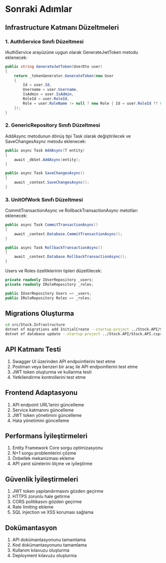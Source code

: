 # Sonraki Adımlar

## Infrastructure Katmanı Düzeltmeleri

### 1. AuthService Sınıfı Düzeltmesi

IAuthService arayüzüne uygun olarak GenerateJwtToken metodu eklenecek:

```csharp
public string GenerateJwtToken(UserDto user)
{
    return _tokenGenerator.GenerateToken(new User
    {
        Id = user.Id,
        Username = user.Username,
        IsAdmin = user.IsAdmin,
        RoleId = user.RoleId,
        Role = user.RoleName != null ? new Role { Id = user.RoleId ?? 0, Name = user.RoleName } : null
    });
}
```

### 2. GenericRepository Sınıfı Düzeltmesi

AddAsync metodunun dönüş tipi Task olarak değiştirilecek ve SaveChangesAsync metodu eklenecek:

```csharp
public async Task AddAsync(T entity)
{
    await _dbSet.AddAsync(entity);
}

public async Task SaveChangesAsync()
{
    await _context.SaveChangesAsync();
}
```

### 3. UnitOfWork Sınıfı Düzeltmesi

CommitTransactionAsync ve RollbackTransactionAsync metotları eklenecek:

```csharp
public async Task CommitTransactionAsync()
{
    await _context.Database.CommitTransactionAsync();
}

public async Task RollbackTransactionAsync()
{
    await _context.Database.RollbackTransactionAsync();
}
```

Users ve Roles özelliklerinin tipleri düzeltilecek:

```csharp
private readonly IUserRepository _users;
private readonly IRoleRepository _roles;

public IUserRepository Users => _users;
public IRoleRepository Roles => _roles;
```

## Migrations Oluşturma

```bash
cd src/Stock.Infrastructure
dotnet ef migrations add InitialCreate --startup-project ../Stock.API/Stock.API.csproj
dotnet ef database update --startup-project ../Stock.API/Stock.API.csproj
```

## API Katmanı Testi

1. Swagger UI üzerinden API endpointlerini test etme
2. Postman veya benzeri bir araç ile API endpointlerini test etme
3. JWT token oluşturma ve kullanma testi
4. Yetkilendirme kontrollerini test etme

## Frontend Adaptasyonu

1. API endpoint URL'lerini güncelleme
2. Service katmanını güncelleme
3. JWT token yönetimini güncelleme
4. Hata yönetimini güncelleme

## Performans İyileştirmeleri

1. Entity Framework Core sorgu optimizasyonu
2. N+1 sorgu problemlerini çözme
3. Önbellek mekanizması ekleme
4. API yanıt sürelerini ölçme ve iyileştirme

## Güvenlik İyileştirmeleri

1. JWT token yapılandırmasını gözden geçirme
2. HTTPS zorunlu hale getirme
3. CORS politikasını gözden geçirme
4. Rate limiting ekleme
5. SQL injection ve XSS koruması sağlama

## Dokümantasyon

1. API dokümantasyonunu tamamlama
2. Kod dokümantasyonunu tamamlama
3. Kullanım kılavuzu oluşturma
4. Deployment kılavuzu oluşturma 